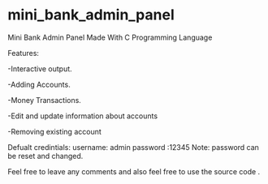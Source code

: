 # mini_bank_admin_panel
Mini Bank Admin Panel Made With C Programming Language

Features:

-Interactive output.


-Adding Accounts.


-Money Transactions.


-Edit and update information about accounts



-Removing existing account





Defualt credintials:
username: admin
password :12345
Note: password can be reset and changed.


Feel free to leave any comments and also feel free to use the source code .
